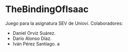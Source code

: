 # TheBindingOfIsaac
Juego para la asignatura SEV de Uniovi.
Colaboradores:
- Daniel Orviz Suárez.
- Darío Alonso Díaz.
- Iván Pérez Santiago.
a
